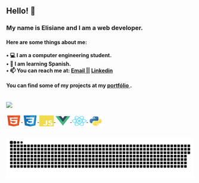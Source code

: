 ### <h2><b>Hello! 👋 </b></h2>

<h3>My name is Elisiane and I am a web developer. </h3>

<h4>Here are some things about me: 
<br>
 <br>
   • 💻 I am a computer engineering student.  <br>
   • 🌱 I am learning Spanish. <br>
   • 📫 You can reach me at: <a href = "mailto:lihmooura@gmail.com"> Email </a> || <a href="https://www.linkedin.com/in/elisiane-moura-80a9031a1/" target="_blank"> Linkedin </a>
<br>
 <br>
 You can find some of my projects at my <a href="https://elisianemoura.com/" target="_blank"> portfólio </a>. </h4>


<br>
 <div>
  <a href="https://github.com/lihmooura">
   
  <img height="200em" src="https://github-readme-stats.vercel.app/api/top-langs/?username=lihmooura&layout=compact&theme=dracula"/>
   <div style="display: inline_block"><br>
     <img align="center" alt="HTML" height="30" width="40" src="https://raw.githubusercontent.com/devicons/devicon/master/icons/html5/html5-original.svg">
  <img align="center" alt="CSS" height="30" width="40" src="https://raw.githubusercontent.com/devicons/devicon/master/icons/css3/css3-original.svg">
   <img align="center" alt="JS" height="30" width="40" src="https://raw.githubusercontent.com/devicons/devicon/master/icons/javascript/javascript-plain.svg">
    <img align="center" alt="VUEJS" height="30" width="40" src="https://raw.githubusercontent.com/devicons/devicon/master/icons/vuejs/vuejs-original.svg">
    <img align="center" alt="REACTJS" height="30" width="40" src="https://raw.githubusercontent.com/devicons/devicon/master/icons/react/react-original.svg">
    <img align="center" alt="PYTHON" height="30" width="40" src="https://raw.githubusercontent.com/devicons/devicon/master/icons/python/python-original.svg">
     
</div>
  
  ##
 
<div> 
 
 
  ![Snake animation](https://github.com/lihmooura/lihmooura/blob/output/github-contribution-grid-snake.svg)
 
</div>
